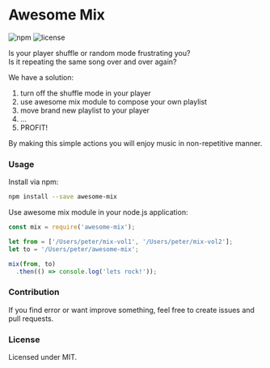 # Awesome Mix

![npm](https://img.shields.io/npm/v/awesome-mix.svg)
![license](https://img.shields.io/badge/license-MIT-orange.svg)  
  
Is your player shuffle or random mode frustrating you?  
Is it repeating the same song over and over again?  
  
We have a solution:
1. turn off the shuffle mode in your player
2. use awesome mix module to compose your own playlist
3. move brand new playlist to your player
4. ...
5. PROFIT!

By making this simple actions you will enjoy music in non-repetitive manner.

### Usage

Install via npm:

```bash
npm install --save awesome-mix
```

Use awesome mix module in your node.js application:

```javascript
const mix = require('awesome-mix');

let from = ['/Users/peter/mix-vol1', '/Users/peter/mix-vol2'];
let to = '/Users/peter/awesome-mix';

mix(from, to)
  .then(() => console.log('lets rock!'));
```

### Contribution

If you find error or want improve something, feel free to create issues and pull requests.

### License

Licensed under MIT.